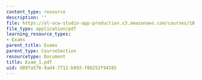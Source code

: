 ```yaml
---
content_type: resource
description: ''
file: https://ol-ocw-studio-app-production.s3.amazonaws.com/courses/18-04-complex-variables-with-applications-fall-1999/d097a5769ad47712b992f06252f94285_Exam_1.pdf
file_type: application/pdf
learning_resource_types:
- Exams
parent_title: Exams
parent_type: CourseSection
resourcetype: Document
title: Exam_1.pdf
uid: d097a576-9ad4-7712-b992-f06252f94285
---
```

